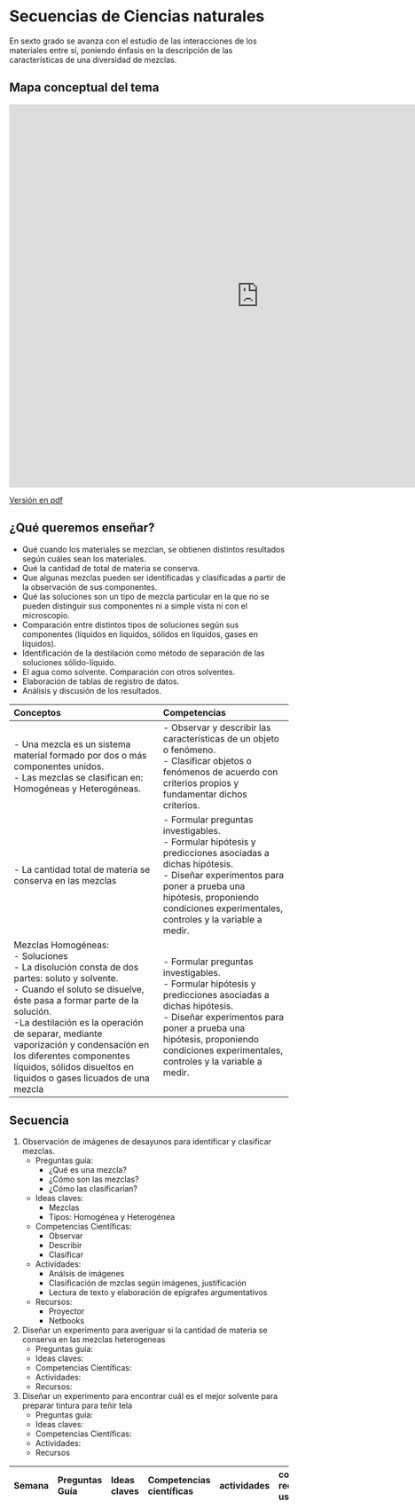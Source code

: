 # Secuencias de Ciencias naturales
En sexto grado se avanza con el estudio de las interacciones de los materiales entre sí, poniendo énfasis en la descripción de las características de una diversidad de mezclas.
## Mapa conceptual del tema

<iframe src="https://cmapscloud.ihmc.us/viewer/cmap/1NTKM8RB9-26QLQSZ-1N4?cmapBorder=true&scaleToFit=true" width="900" height="691" frameborder="0" ></iframe>

[Versión en pdf]({{site.baseurl}}/recursos/Mezclas.pdf)

## ¿Qué queremos enseñar?

- Qué cuando los materiales se mezclan, se obtienen distintos resultados según cuáles sean los materiales.
- Qué la cantidad de total de materia se conserva.
- Que algunas mezclas pueden ser identificadas y clasificadas a partir de la observación de sus componentes.
- Qué las soluciones son un tipo de mezcla particular en la que no se pueden distinguir sus componentes ni a simple vista ni con el microscopio.
- Comparación entre distintos tipos de soluciones según sus componentes (líquidos en líquidos, sólidos en líquidos, gases en líquidos). 
- Identificación de la destilación como método de separación de las soluciones sólido-líquido.
- El agua como solvente. Comparación con otros solventes.
- Elaboración de tablas de registro de datos.
- Análisis y discusión de los resultados.


|Conceptos|Competencias|
|:-------|:----------|
|- Una mezcla es un sistema material formado por dos o más componentes unidos.<br>- Las mezclas se clasifican en: Homogéneas y Heterogéneas.|- Observar y describir las características de un objeto o fenómeno.<br>- Clasificar objetos o fenómenos de acuerdo con criterios propios y fundamentar dichos criterios.|
|- La cantidad total de materia se conserva en las mezclas<br>|- Formular preguntas investigables.<br>- Formular hipótesis y predicciones asociadas a dichas hipótesis.<br>- Diseñar experimentos para poner a prueba una hipótesis, proponiendo condiciones experimentales, controles y la variable a medir.|
|Mezclas Homogéneas:<br>- Soluciones<br>- La disolución consta de dos partes: soluto y solvente.<br>- Cuando el soluto se disuelve, éste pasa a formar parte de la solución.<br>-La destilación es la operación de separar, mediante vaporización y condensación en los diferentes componentes líquidos, sólidos disueltos en líquidos o gases licuados de una mezcla |- Formular preguntas investigables.<br>- Formular hipótesis y predicciones asociadas a dichas hipótesis.<br>- Diseñar experimentos para poner a prueba una hipótesis, proponiendo condiciones experimentales, controles y la variable a medir.|



## Secuencia

1. Observación de imágenes de desayunos para identificar y clasificar mezclas.
   - Preguntas guía:
	 - ¿Qué es una mezcla?
	 - ¿Cómo son las mezclas?
	 - ¿Cómo las clasificarían?
   - Ideas claves:
	   - Mezclas
	   - Tipos: Homogénea y Heterogénea 
   - Competencias Científicas:
	   - Observar
	   - Describir
	   - Clasificar
   - Actividades:
	  - Análsis de imágenes
	  - Clasificación de mzclas según imágenes, justificación
	  - Lectura de texto y elaboración de epígrafes argumentativos
   - Recursos:
	   - Proyector
	   - Netbooks
2. Diseñar un experimento para averiguar si la cantidad de materia se conserva en las mezclas heterogeneas
   - Preguntas guía:
   - Ideas claves:
   - Competencias Científicas:
   - Actividades:
   - Recursos:
3. Diseñar un experimento para encontrar cuál es el mejor solvente para preparar tintura para teñir tela
   - Preguntas guía:
   - Ideas claves:
   - Competencias Científicas:
   - Actividades:
   - Recursos


| Semana | Preguntas Guía | Ideas claves | Competencias científicas | actividades | comentarios recursos a usar |
|:-------|:---------------|:-------------|:-------------------------|:------------|:----------------------------|

